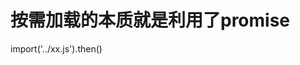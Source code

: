# 按需加载的本质就是利用了promise
import('../xx.js').then()

# 
<!-- commonjs 和esmodule 循环依赖怎么破解 https://blog.csdn.net/qq_41614928/article/details/109612399 -->

<!-- 是值copy还是引用copy  -->

<!-- commonjs缓存会带来什么坑 -->

